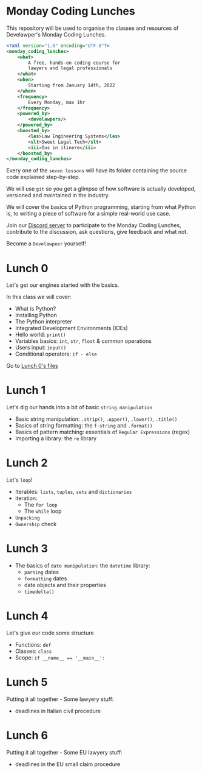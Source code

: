 # Monday Coding Lunches

This repository will be used to organise
the classes and resources of Develawper's Monday Coding Lunches.

```xml
<?xml version="1.0" encoding="UTF-8"?>
<monday_coding_lunches>
    <what>
        A free, hands-on coding course for
        lawyers and legal professionals
    </what>
    <when>
        Starting from January 14th, 2022
    </when>
    <frequency>
        Every Monday, max 1hr
    </frequency>
    <powered_by>
        <develawpers/>
    </powered_by>
    <boosted_by>
        <les>Law Engineering Systems</les>
        <slt>Sweet Legal Tech</slt>
        <iii>Ius in itinere</iii>
    </boosted_by>
</monday_coding_lunches>
```

Every one of the `seven lessons` will have its folder containing the
source code explained step-by-step.

We will use `git` so you get a glimpse of how software is actually
developed, versioned and maintained in the industry.

We will cover the basics of Python programming, starting from
what Python is, to writing a piece of software for a simple
real-world use case.

Join our [Discord server](https://discord.gg/xa9Ck2nr) to participate to the Monday Coding Lunches,
contribute to the discussion, ask questions, give feedback and what not.

Become a `Develawpeer` yourself!

# Lunch 0

Let's get our engines started with the basics.

In this class we will cover:

- What is Python?
- Installing Python
- The Python interpreter
- Integrated Development Environments (IDEs)
- Hello world: `print()`
- Variables basics: `int`, `str`, `float` & common operations
- Users input: `input()`
- Conditional operators: `if - else`

Go to [Lunch 0's files](/lunch_0)

# Lunch 1

Let's dig our hands into a bit of basic `string manipulation`

- Basic string manipulation: `.strip()`, `.upper()`, `.lower()`, `.title()`
- Basics of string formatting: the `f-string` and `.format()`
- Basics of pattern matching: essentials of `Regular Expressions` (regex)
- Importing a library: the `re` library

# Lunch 2

Let's `loop`!

- Iterables: `lists`, `tuples`, `sets` and `dictionaries`
- iteration:  
    - The `for loop`
    - The `while` loop
- `Unpacking`
- `Ownership` check

# Lunch 3
  
- The basics of `date manipulation`: the `datetime` library:
    - `parsing` dates
    - `formatting` dates
    - date objects and their properties
    - `timedelta()`
    
# Lunch 4

Let's give our code some structure

- Functions: `def`
- Classes: `class`  
- Scope: `if __name__ == '__main__':`


# Lunch 5

Putting it all together - Some lawyery stuff:

- deadlines in Italian civil procedure

# Lunch 6

Putting it all together - Some EU lawyery stuff:

- deadlines in the EU small claim procedure